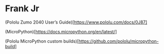 # Frank Jr

(Pololu Zumo 2040 User’s Guide)[https://www.pololu.com/docs/0J87]

(MicroPython)[https://docs.micropython.org/en/latest/]

(Pololu MicroPython custom builds)[https://github.com/pololu/micropython-build]
